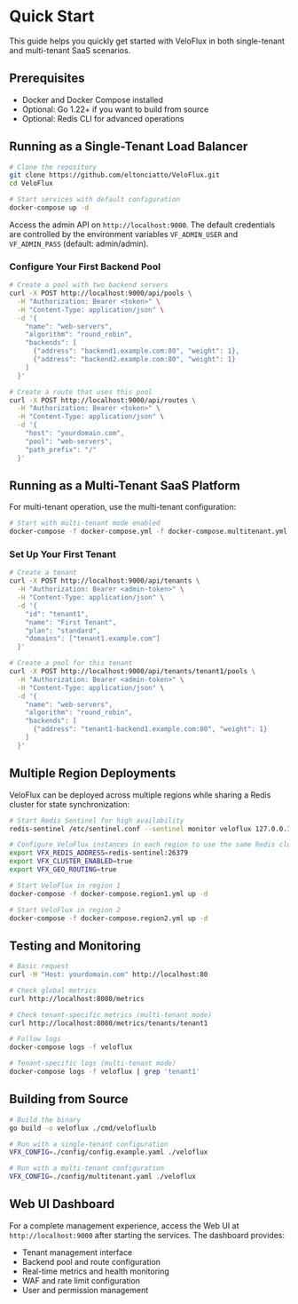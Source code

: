 # Quick Start

This guide helps you quickly get started with VeloFlux in both single-tenant and multi-tenant SaaS scenarios.

## Prerequisites
- Docker and Docker Compose installed
- Optional: Go 1.22+ if you want to build from source
- Optional: Redis CLI for advanced operations

## Running as a Single-Tenant Load Balancer

```bash
# Clone the repository
git clone https://github.com/eltonciatto/VeloFlux.git
cd VeloFlux

# Start services with default configuration
docker-compose up -d
```

Access the admin API on `http://localhost:9000`. The default credentials are controlled by the environment variables `VF_ADMIN_USER` and `VF_ADMIN_PASS` (default: admin/admin).

### Configure Your First Backend Pool

```bash
# Create a pool with two backend servers
curl -X POST http://localhost:9000/api/pools \
  -H "Authorization: Bearer <token>" \
  -H "Content-Type: application/json" \
  -d '{
    "name": "web-servers",
    "algorithm": "round_robin",
    "backends": [
      {"address": "backend1.example.com:80", "weight": 1},
      {"address": "backend2.example.com:80", "weight": 1}
    ]
  }'

# Create a route that uses this pool
curl -X POST http://localhost:9000/api/routes \
  -H "Authorization: Bearer <token>" \
  -H "Content-Type: application/json" \
  -d '{
    "host": "yourdomain.com",
    "pool": "web-servers",
    "path_prefix": "/"
  }'
```

## Running as a Multi-Tenant SaaS Platform

For multi-tenant operation, use the multi-tenant configuration:

```bash
# Start with multi-tenant mode enabled
docker-compose -f docker-compose.yml -f docker-compose.multitenant.yml up -d
```

### Set Up Your First Tenant

```bash
# Create a tenant
curl -X POST http://localhost:9000/api/tenants \
  -H "Authorization: Bearer <admin-token>" \
  -H "Content-Type: application/json" \
  -d '{
    "id": "tenant1",
    "name": "First Tenant",
    "plan": "standard",
    "domains": ["tenant1.example.com"]
  }'

# Create a pool for this tenant
curl -X POST http://localhost:9000/api/tenants/tenant1/pools \
  -H "Authorization: Bearer <admin-token>" \
  -H "Content-Type: application/json" \
  -d '{
    "name": "web-servers",
    "algorithm": "round_robin",
    "backends": [
      {"address": "tenant1-backend1.example.com:80", "weight": 1}
    ]
  }'
```

## Multiple Region Deployments

VeloFlux can be deployed across multiple regions while sharing a Redis cluster for state synchronization:

```bash
# Start Redis Sentinel for high availability
redis-sentinel /etc/sentinel.conf --sentinel monitor veloflux 127.0.0.1 26379 2

# Configure VeloFlux instances in each region to use the same Redis cluster
export VFX_REDIS_ADDRESS=redis-sentinel:26379
export VFX_CLUSTER_ENABLED=true
export VFX_GEO_ROUTING=true

# Start VeloFlux in region 1
docker-compose -f docker-compose.region1.yml up -d

# Start VeloFlux in region 2
docker-compose -f docker-compose.region2.yml up -d
```

## Testing and Monitoring

```bash
# Basic request
curl -H "Host: yourdomain.com" http://localhost:80

# Check global metrics
curl http://localhost:8080/metrics

# Check tenant-specific metrics (multi-tenant mode)
curl http://localhost:8080/metrics/tenants/tenant1

# Follow logs
docker-compose logs -f veloflux

# Tenant-specific logs (multi-tenant mode)
docker-compose logs -f veloflux | grep 'tenant1'
```

## Building from Source

```bash
# Build the binary
go build -o veloflux ./cmd/velofluxlb

# Run with a single-tenant configuration
VFX_CONFIG=./config/config.example.yaml ./veloflux

# Run with a multi-tenant configuration
VFX_CONFIG=./config/multitenant.yaml ./veloflux
```

## Web UI Dashboard

For a complete management experience, access the Web UI at `http://localhost:9000` after starting the services. The dashboard provides:

- Tenant management interface
- Backend pool and route configuration
- Real-time metrics and health monitoring
- WAF and rate limit configuration
- User and permission management

